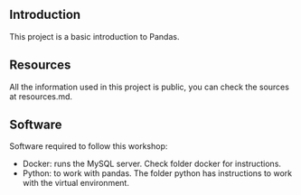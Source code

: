## Introduction

This project is a basic introduction to Pandas.

## Resources

All the information used in this project is public, you can check the sources at resources.md.

## Software

Software required to follow this workshop:

- Docker: runs the MySQL server. Check folder docker for instructions.
- Python: to work with pandas. The folder python has instructions to work with the virtual environment. 

